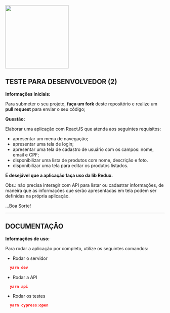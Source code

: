 <img src="https://s3-recruiting.cdn.greenhouse.io/external_greenhouse_job_boards/logos/400/652/900/original/menew-bymv.png?1615326279" width="200">

## **TESTE PARA DESENVOLVEDOR (2)**

**Informações Iniciais:**

Para submeter o seu projeto, **faça um fork** deste repositório e realize um **pull request** para enviar o seu código;

**Questão:**

Elaborar uma aplicação com ReactJS que atenda aos seguintes requisitos:

 - apresentar um menu de navegação;
 - apresentar uma tela de login;
 - apresentar uma tela de cadastro de usuário com os campos: nome, email e CPF;
 - disponibilizar uma lista de produtos com nome, descrição e foto.
 - disponibilizar uma tela para editar os produtos listados.

**É desejável que a aplicação faça uso da lib Redux.**
 
Obs.: não precisa interagir com API para listar ou cadastrar informações, de maneira que as informações que serão apresentadas em tela podem ser definidas na própria aplicação.
 
...Boa Sorte!


****

## **DOCUMENTAÇÂO**

**Informações de uso:**

Para rodar a aplicação por completo, utilize os seguintes comandos:

- Rodar o servidor
```json
  yarn dev
```

- Rodar a API
```json
  yarn api
```

- Rodar os testes
```json
  yarn cypress:open
```